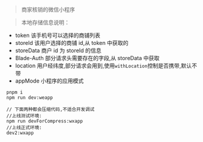 > 商家核销的微信小程序

> 本地存储信息说明：

- token 该手机号可以选择的商铺列表
- storeId 该用户选择的商铺 id,从 token 中获取的
- storeData 商户 id 为 storeId 的信息
- Blade-Auth 部分请求头需要存在的字段,从 storeData 中获取
- location 用户经纬度,部分请求会用到,使用`withLocation`控制是否携带,默认不带
- appMode 小程序的应用模式

```shell
pnpm i
npm run dev:weapp

// 下面两种都会压缩代码,不适合开发调试
//上线测试环境:
npm run devForCompress:wxapp
//上线正式环境:
dev2:wxapp
```
